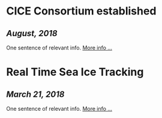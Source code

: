 # **CICE Consortium established**
## *August, 2018*
One sentence of relevant info. [More info ...](https://e3sm.org/wp-content/uploads/2018/04/ResearchHighlight_CICE.pdf)

# **Real Time Sea Ice Tracking**
## *March 21, 2018*
One sentence of relevant info. [More info ...](https://psmag.com/environment/tracking-seasonal-sea-ice-in-real-time)